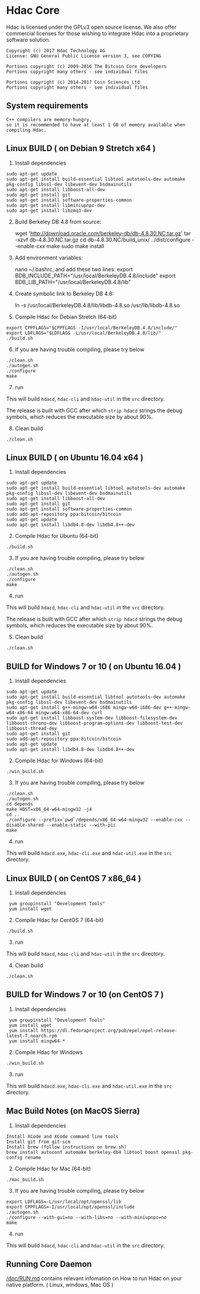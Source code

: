 Hdac Core
==========

Hdac is licensed under the GPLv3 open source license. 
We also offer commercial licenses for those wishing to integrate Hdac 
into a proprietary software solution.

    Copyright (c) 2017 Hdac Technology AG
    License: GNU General Public License version 3, see COPYING

    Portions copyright (c) 2009-2016 The Bitcoin Core developers
    Portions copyright many others - see individual files

    Portions copyright (c) 2014-2017 Coin Sciences Ltd
    Portions copyright many others - see individual files


System requirements
-------------------

    C++ compilers are memory-hungry, 
    so it is recommended to have at least 1 GB of memory available when compiling Hdac.


Linux BUILD ( on Debian 9 Stretch x64 )
-----------

  1. Install dependencies
    
    sudo apt-get update
    sudo apt-get install build-essential libtool autotools-dev automake pkg-config libssl-dev libevent-dev bsdmainutils
    sudo apt-get install libboost-all-dev
    sudo apt-get install git
    sudo apt-get install software-properties-common
    sudo apt-get install libminiupnpc-dev
    sudo apt-get install libzmq3-dev

  2. Build Berkeley DB 4.8 from source:
     
     wget 'http://download.oracle.com/berkeley-db/db-4.8.30.NC.tar.gz'
     tar -xzvf db-4.8.30.NC.tar.gz
     cd db-4.8.30.NC/build_unix/
     ../dist/configure --enable-cxx
     make
     sudo make install
     
  3. Add environment variables:
     
     nano ~/.bashrc, and add these two lines:
     export BDB\_INCLUDE\_PATH="/usr/local/BerkeleyDB.4.8/include"
     export BDB\_LIB\_PATH="/usr/local/BerkeleyDB.4.8/lib"
     
  4. Create symbolic link to Berkeley DB 4.8:
     
     ln -s /usr/local/BerkeleyDB.4.8/lib/libdb-4.8.so /usr/lib/libdb-4.8.so

  5. Compile Hdac for Debian Stretch (64-bit)
    
    export CPPFLAGS="$CPPFLAGS -I/usr/local/BerkeleyDB.4.8/include/"
    export LDFLAGS="$LDFLAGS -L/usr/local/BerkeleyDB.4.8/lib/"
    ./build.sh
    
  6. If you are having trouble compiling, please try below

    ./clean.sh
    ./autogen.sh
    ./configure
    make
   
  7. run 

   This will build `hdacd`, `hdac-cli` and `hdac-util` in the `src` directory.

   The release is built with GCC after which `strip hdacd` strings the debug symbols, 
   which reduces the executable size by about 90%.

  8. Clean build

    ./clean.sh


Linux BUILD ( on Ubuntu 16.04 x64 )
-----------

  1. Install dependencies
    
    sudo apt-get update
    sudo apt-get install build-essential libtool autotools-dev automake pkg-config libssl-dev libevent-dev bsdmainutils
    sudo apt-get install libboost-all-dev
    sudo apt-get install git
    sudo apt-get install software-properties-common
    sudo add-apt-repository ppa:bitcoin/bitcoin
    sudo apt-get update
    sudo apt-get install libdb4.8-dev libdb4.8++-dev


  2. Compile Hdac for Ubuntu (64-bit)
    
    ./build.sh
    
  3. If you are having trouble compiling, please try below

    ./clean.sh
    ./autogen.sh
    ./configure
    make
   
  4. run 

   This will build `hdacd`, `hdac-cli` and `hdac-util` in the `src` directory.

   The release is built with GCC after which `strip hdacd` strings the debug symbols, 
   which reduces the executable size by about 90%.

  5. Clean build

    ./clean.sh
    


BUILD for Windows 7 or 10 ( on Ubuntu 16.04 )
---------------------------------------------


  1. Install dependencies

    sudo apt-get update
    sudo apt-get install build-essential libtool autotools-dev automake pkg-config libssl-dev libevent-dev bsdmainutils
    sudo apt-get install g++-mingw-w64-i686 mingw-w64-i686-dev g++-mingw-w64-x86-64 mingw-w64-x86-64-dev curl
    sudo apt-get install libboost-system-dev libboost-filesystem-dev libboost-chrono-dev libboost-program-options-dev libboost-test-dev libboost-thread-dev
    sudo apt-get install git
    sudo add-apt-repository ppa:bitcoin/bitcoin
    sudo apt-get update
    sudo apt-get install libdb4.8-dev libdb4.8++-dev

  2. Compile Hdac for Windows (64-bit)

    ./win_build.sh    
    
  3. If you are having trouble compiling, please try below

    ./clean.sh
    ./autogen.sh
    cd depends
    make HOST=x86_64-w64-mingw32 -j4
    cd ..
    ./configure --prefix=`pwd`/depends/x86_64-w64-mingw32 --enable-cxx --disable-shared --enable-static --with-pic
    make

  4. run

   This will build `hdacd.exe`, `hdac-cli.exe` and `hdac-util.exe` in the `src` directory.



Linux BUILD ( on CentOS 7 x86_64 )
----------------------------------

   1. Install dependencies

     yum groupinstall "Development Tools"
     yum install wget
     
     
   2. Compile Hdac for CentOS 7 (64-bit)

    ./build.sh
     
   3. run

   This will build `hdacd`, `hdac-cli` and `hdac-util` in the `src` directory.

   4. Clean build

    ./clean.sh
     
     
BUILD for Windows 7 or 10 (on CentOS 7 )
----------------------------------------


   1. Install dependencies

     yum groupinstall "Development Tools"
     yum install wget
     yum install https://dl.fedoraproject.org/pub/epel/epel-release-latest-7.noarch.rpm
     yum install mingw64-*
 
 
   2. Compile Hdac for Windows

    ./win_build.sh     

   3. run

   This will build `hdacd.exe`, `hdac-cli.exe` and `hdac-util.exe` in the `src` directory.


Mac Build Notes (on MacOS Sierra)
---------------------------------

   1. Install dependencies

    Install XCode and XCode command line tools
    Install git from git-scm
    Install brew (follow instructions on brew.sh)
    brew install autoconf automake berkeley-db4 libtool boost openssl pkg-config rename

   2. Compile Hdac for Mac (64-bit)

    ./mac_build.sh
    

   3. If you are having trouble compiling, please try below

    export LDFLAGS=-L/usr/local/opt/openssl/lib
    export CPPFLAGS=-I/usr/local/opt/openssl/include
    ./autogen.sh
    ./configure --with-gui=no --with-libs=no --with-miniupnpc=no
    make

   4. run

   This will build `hdacd`, `hdac-cli` and `hdac-util` in the `src` directory.


Running Core Daemon
-------------------
[/doc/RUN.md](/doc/RUN.md) contains relevant infomation on How to run Hdac on your native platform. ( Linux, windows, Mac OS )

